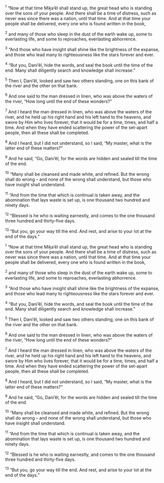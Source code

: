 <sup>1</sup> “Now at that time Miḵa’ĕl shall stand up, the great head who is standing over the sons of your people. And there shall be a time of distress, such as never was since there was a nation, until that time. And at that time your people shall be delivered, every one who is found written in the book,

<sup>2</sup> and many of those who sleep in the dust of the earth wake up, some to everlasting life, and some to reproaches, everlasting abhorrence.

<sup>3</sup> “And those who have insight shall shine like the brightness of the expanse, and those who lead many to righteousness like the stars forever and ever.

<sup>4</sup> “But you, Dani’ĕl, hide the words, and seal the book until the time of the end. Many shall diligently search and knowledge shall increase.”

<sup>5</sup> Then I, Dani’ĕl, looked and saw two others standing, one on this bank of the river and the other on that bank.

<sup>6</sup> And one said to the man dressed in linen, who was above the waters of the river, “How long until the end of these wonders?”

<sup>7</sup> And I heard the man dressed in linen, who was above the waters of the river, and he held up his right hand and his left hand to the heavens, and swore by Him who lives forever, that it would be for a time, times, and half a time. And when they have ended scattering the power of the set-apart people, then all these shall be completed.

<sup>8</sup> And I heard, but I did not understand, so I said, “My master, what is the latter end of these matters?”

<sup>9</sup> And he said, “Go, Dani’ĕl, for the words are hidden and sealed till the time of the end.

<sup>10</sup> “Many shall be cleansed and made white, and refined. But the wrong shall do wrong – and none of the wrong shall understand, but those who have insight shall understand.

<sup>11</sup> “And from the time that which is continual is taken away, and the abomination that lays waste is set up, is one thousand two hundred and ninety days.

<sup>12</sup> “Blessed is he who is waiting earnestly, and comes to the one thousand three hundred and thirty-five days.

<sup>13</sup> “But you, go your way till the end. And rest, and arise to your lot at the end of the days.”

<sup>1</sup> “Now at that time Miḵa’ĕl shall stand up, the great head who is standing over the sons of your people. And there shall be a time of distress, such as never was since there was a nation, until that time. And at that time your people shall be delivered, every one who is found written in the book,

<sup>2</sup> and many of those who sleep in the dust of the earth wake up, some to everlasting life, and some to reproaches, everlasting abhorrence.

<sup>3</sup> “And those who have insight shall shine like the brightness of the expanse, and those who lead many to righteousness like the stars forever and ever.

<sup>4</sup> “But you, Dani’ĕl, hide the words, and seal the book until the time of the end. Many shall diligently search and knowledge shall increase.”

<sup>5</sup> Then I, Dani’ĕl, looked and saw two others standing, one on this bank of the river and the other on that bank.

<sup>6</sup> And one said to the man dressed in linen, who was above the waters of the river, “How long until the end of these wonders?”

<sup>7</sup> And I heard the man dressed in linen, who was above the waters of the river, and he held up his right hand and his left hand to the heavens, and swore by Him who lives forever, that it would be for a time, times, and half a time. And when they have ended scattering the power of the set-apart people, then all these shall be completed.

<sup>8</sup> And I heard, but I did not understand, so I said, “My master, what is the latter end of these matters?”

<sup>9</sup> And he said, “Go, Dani’ĕl, for the words are hidden and sealed till the time of the end.

<sup>10</sup> “Many shall be cleansed and made white, and refined. But the wrong shall do wrong – and none of the wrong shall understand, but those who have insight shall understand.

<sup>11</sup> “And from the time that which is continual is taken away, and the abomination that lays waste is set up, is one thousand two hundred and ninety days.

<sup>12</sup> “Blessed is he who is waiting earnestly, and comes to the one thousand three hundred and thirty-five days.

<sup>13</sup> “But you, go your way till the end. And rest, and arise to your lot at the end of the days.”

